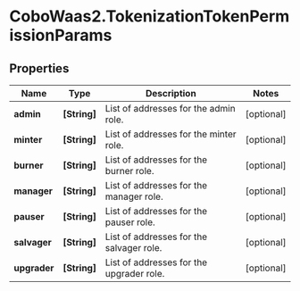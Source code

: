 # CoboWaas2.TokenizationTokenPermissionParams

## Properties

Name | Type | Description | Notes
------------ | ------------- | ------------- | -------------
**admin** | **[String]** | List of addresses for the admin role. | [optional] 
**minter** | **[String]** | List of addresses for the minter role. | [optional] 
**burner** | **[String]** | List of addresses for the burner role. | [optional] 
**manager** | **[String]** | List of addresses for the manager role. | [optional] 
**pauser** | **[String]** | List of addresses for the pauser role. | [optional] 
**salvager** | **[String]** | List of addresses for the salvager role. | [optional] 
**upgrader** | **[String]** | List of addresses for the upgrader role. | [optional] 


